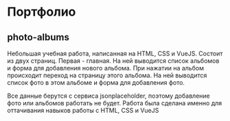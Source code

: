 # Портфолио

<h2>photo-albums</h2>
<p>Небольшая учебная работа, написанная на HTML, CSS и VueJS. Состоит из двух страниц. Первая - главная. На ней выводится список альбомов и форма для добавления нового альбома. При нажатии на альбом происходит переход на страницу этого альбома. На ней выводится список фото в этом альбоме и форма для добавления фото.</p>
<p>Все данные берутся с сервиса jsonplaceholder, поэтому добавление фото или альбомов работать не будет. Работа была сделана именно для оттачивания навыков работы с HTML, CSS и VueJS</p>
